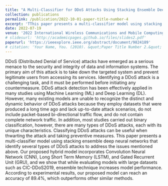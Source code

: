 ```yaml
---
title: "A Multi-Classifier for DDoS Attacks Using Stacking Ensemble Deep Neural Network"
collection: publications
permalink: /publication/2022-10-01-paper-title-number-4
excerpt: 'TThis paper presents a multi-classifier model using stacking ensemble deep neural networks that identify several types of DDoS attacks to address the issues mentioned above. Our proposed hybrid model incorporates Convolution Neural Network (CNN), Long Short Term Memory (LSTM), and Gated Recurrent Unit (GRU), and we show that while evaluating models with large datasets such as CIC-DDoS2019, ensemble technique increases model performance.'
date: 2022-07-19
venue: '2022 International Wireless Communications and Mobile Computing (IWCMC)'
# slidesurl: 'http://academicpages.github.io/files/slides2.pdf'
paperurl: 'https://ieeexplore.ieee.org/abstract/document/9824189'
# citation: 'Your Name, You. (2010). &quot;Paper Title Number 2.&quot; <i>Journal 1</i>. 1(2).'
---
```


DDoS (Distributed Denial of Service) attacks have emerged as a serious menace to the security and integrity of data and information systems. The primary aim of this attack is to take down the targeted system and prevent legitimate users from accessing its services. Identifying a DDoS attack is a challenging task, and it must be performed before initiating any countermeasure. DDoS attack detection has been effectively applied in many studies using Machine Learning (ML) and Deep Learning (DL). However, many existing models are unable to recognize the distinct and dynamic behavior of DDoS attacks because they employ datasets that were produced a long time ago and lack up-to-date attack scenarios, do not include packet-based bi-directional traffic flow, and do not contain complete network traffic. In addition, most studies carried out binary classification, however, there are many types of DDoS attacks, each with its unique characteristics. Classifying DDoS attacks can be useful when thwarting the attack and taking preventive measures. This paper presents a multi-classifier model using stacking ensemble deep neural networks that identify several types of DDoS attacks to address the issues mentioned above. Our proposed hybrid model incorporates Convolution Neural Network (CNN), Long Short Term Memory (LSTM), and Gated Recurrent Unit (GRU), and we show that while evaluating models with large datasets such as CIC-DDoS2019, ensemble technique increases model performance. According to experimental results, our proposed model can reach an accuracy of 89.4%, which outperforms other similar methods.